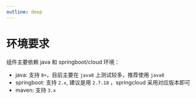 ```yaml
---
outline: deep
---
```


# 环境要求
组件主要依赖 java 和 springboot/cloud 环境：

- java: 支持 `8+`，目前主要在 `java8` 上测试较多，推荐使用 `java8`
- springboot: 支持 `2.x`, 建议是用 `2.7.18` ，springcloud 采用对应版本即可
- maven: 支持 `3.x`
